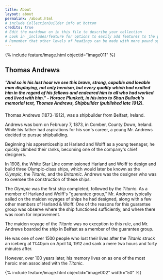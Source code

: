 ```yaml
---
title: About
layout: about
permalink: /about.html
# include CollectionBuilder info at bottom
credits: true
# Edit the markdown on in this file to describe your collection
# Look in _includes/feature for options to easily add features to the page
# Remember that other levels of headings can be made with more pound symbols
---
```


{% include feature/image.html objectid="image011" %} 

## Thomas Andrews

##### "And so in his last hour we see this brave, strong, capable and lovable man displaying, not only heroism, but every quality which had exalted him in the regard of his fellows and endeared him to all who had worked and lived with him." - Horace Plunkett, in his intro to Shan Bullock's memorial text, *Thomas Andrews, Shipbuilder* (published late 1912).


Thomas Andrews (1873-1912), was a shipbuilder from Belfast, Ireland.

Andrews was born on February 7, 1873, in Comber, County Down, Ireland. While his father had aspirations for his son's career, a young Mr. Andrews decided to pursue shipbuilding.

Beginning his apprenticeship at Harland and Wolff as a young teenager, he quickly climbed their ranks, becoming one of the company's chief designers.

In 1908, the White Star Line commissioned Harland and Wolff to design and build three Olympic-class ships, which would later be known as the *Olympic*, the *Titanic*, and the *Britannic*. Andrews was the designer who was to oversee the construction of these ships.

The *Olympic* was the first ship completed, followed by the *Titanic*. As a member of Harland and Wolff's "guarantee group," Mr. Andrews typically sailed on the maiden voyages of ships he had designed, along with a few other members of Harland & Wolff. One of the reasons for this guarantee group was observe where the ship functioned sufficiently, and where there was room for improvement. 

The maiden voyage of the *Titanic* was no exception to this rule, and Mr. Andrews boarded the ship in Belfast as a member of the guarantee group.

He was one of over 1500 people who lost their lives after the *Titanic* struck an iceberg at 11:40pm on April 14, 1912 and sank a mere two hours and forty minutes after.

However, over 100 years later, his memory lives on as one of the most heroic men associated with the *Titanic*.

{% include feature/image.html objectid="image002" width="50" %} 
